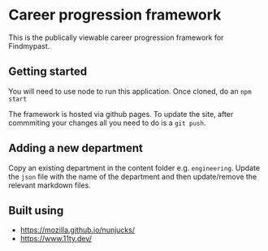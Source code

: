 # Career progression framework

This is the publically viewable career progression framework for Findmypast.

## Getting started

You will need to use node to run this application. Once cloned, do an `npm start`

The framework is hosted via github pages. To update the site, after commmiting your changes all you need to do is a `git push`.

## Adding a new department

Copy an existing department in the content folder e.g. `engineering`. Update the `json` file with the name of the department and then update/remove the relevant markdown files.

## Built using

- https://mozilla.github.io/nunjucks/
- https://www.11ty.dev/
